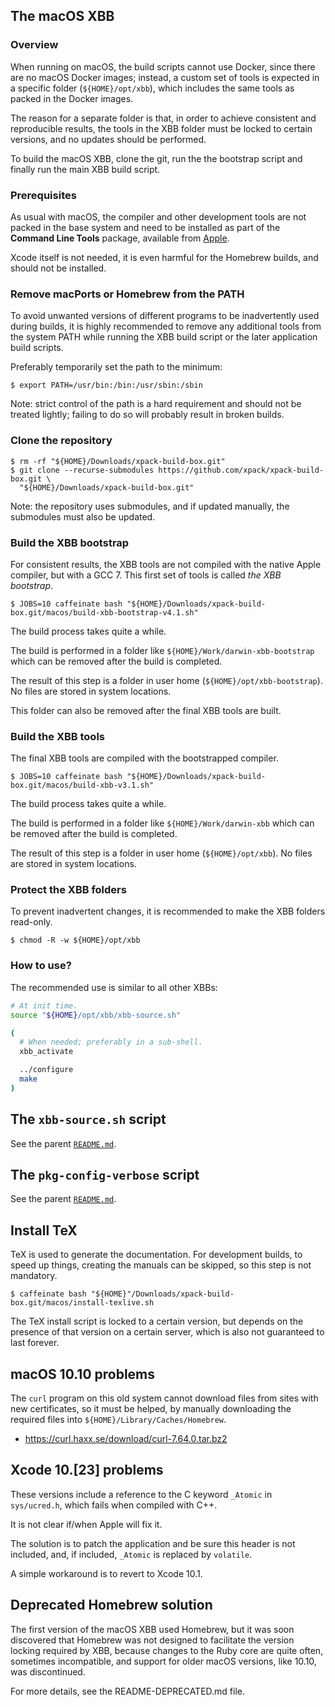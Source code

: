 ## The macOS XBB

### Overview

When running on macOS, the build scripts cannot use Docker, since there
are no macOS Docker images; instead,
a custom set of tools is expected in a specific folder
(`${HOME}/opt/xbb`), which includes the same tools as
packed in the Docker images.

The reason for a separate folder is that, in order to achieve consistent and
reproducible results, the tools in the XBB folder must be locked to
certain versions, and no updates should be performed.

To build the macOS XBB, clone the git, run the the bootstrap script and
finally run the main XBB build script.

### Prerequisites

As usual with macOS, the compiler and other development tools are not
packed in the base system and need to be installed as part of the
**Command Line Tools** package, available from
[Apple](https://developer.apple.com/downloads/index.action).

Xcode itself is not needed, it is even harmful for the Homebrew builds, 
and should not be installed.

### Remove macPorts or Homebrew from the PATH

To avoid unwanted versions of different programs to be inadvertently
used during builds, it is highly recommended to remove any additional
tools from the system PATH while running the XBB build script or the
later application build scripts.

Preferably temporarily set the path to the minimum:

```console
$ export PATH=/usr/bin:/bin:/usr/sbin:/sbin
```

Note: strict control of the path is a hard requirement and should not
be treated lightly; failing to do so will probably result in broken
builds.

### Clone the repository

```console
$ rm -rf "${HOME}/Downloads/xpack-build-box.git"
$ git clone --recurse-submodules https://github.com/xpack/xpack-build-box.git \
  "${HOME}/Downloads/xpack-build-box.git"
```

Note: the repository uses submodules, and if updated manually, the
submodules must also be updated.

### Build the XBB bootstrap

For consistent results, the XBB tools are not compiled with the native Apple
compiler, but with a GCC 7. This first set of tools is called _the XBB
bootstrap_.

```console
$ JOBS=10 caffeinate bash "${HOME}/Downloads/xpack-build-box.git/macos/build-xbb-bootstrap-v4.1.sh"
```

The build process takes quite a while.

The build is performed in a folder like `${HOME}/Work/darwin-xbb-bootstrap`
which can be removed after the build is completed.

The result of this step is a folder in user home (`${HOME}/opt/xbb-bootstrap`).
No files are stored in system locations.

This folder can also be removed after the final XBB tools are built.

### Build the XBB tools

The final XBB tools are compiled with the bootstrapped compiler.

```console
$ JOBS=10 caffeinate bash "${HOME}/Downloads/xpack-build-box.git/macos/build-xbb-v3.1.sh"
```

The build process takes quite a while. 

The build is performed in a folder like `${HOME}/Work/darwin-xbb`
which can be removed after the build is completed.

The result of this step is a folder in user home (`${HOME}/opt/xbb`).
No files are stored in system locations.

### Protect the XBB folders

To prevent inadvertent changes, it is recommended to make the XBB folders 
read-only.

```console
$ chmod -R -w ${HOME}/opt/xbb
```

### How to use?

The recommended use is similar to all other XBBs:

```bash
# At init time.
source "${HOME}/opt/xbb/xbb-source.sh"

(
  # When needed; preferably in a sub-shell.
  xbb_activate

  ../configure
  make
)
```

## The `xbb-source.sh` script

See the parent [`README.md`](../README.md).

## The `pkg-config-verbose` script

See the parent [`README.md`](../README.md).

## Install TeX

TeX is used to generate the documentation. For development builds, to
speed up things, creating the manuals can be skipped, so this step is
not mandatory.

```console
$ caffeinate bash "${HOME}"/Downloads/xpack-build-box.git/macos/install-texlive.sh
```

The TeX install script is locked to a certain version, but depends on the
presence of that version on a certain server, which is also not guaranteed
to last forever.

## macOS 10.10 problems

The `curl` program on this old system cannot download files from sites
with new certificates, so it must be helped, by manually downloading
the required files into `${HOME}/Library/Caches/Homebrew`.
 
- https://curl.haxx.se/download/curl-7.64.0.tar.bz2

## Xcode 10.[23] problems

These versions include a reference to the C keyword `_Atomic` in `sys/ucred.h`,
which fails when compiled with C++.

It is not clear if/when Apple will fix it.

The solution is to patch the application and be sure this header is not included,
and, if included, `_Atomic` is replaced by `volatile`.

A simple workaround is to revert to Xcode 10.1.

## Deprecated Homebrew solution

The first version of the macOS XBB used Homebrew, but it was soon discovered
that Homebrew was not designed to facilitate the version locking required
by XBB, because changes to the Ruby core are quite often, sometimes
incompatible, and support for older macOS versions, like 10.10, was 
discontinued.

For more details, see the README-DEPRECATED.md file.
